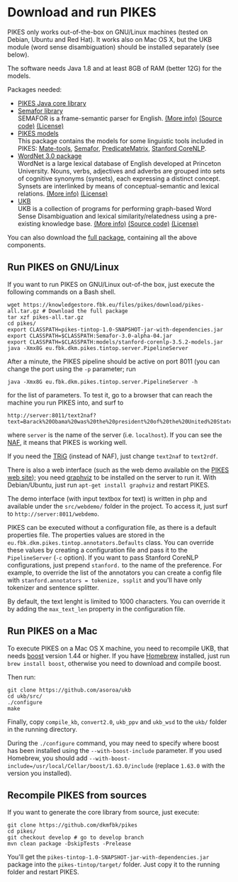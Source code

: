 Download and run PIKES
===

PIKES only works out-of-the-box on GNU/Linux machines (tested on Debian, Ubuntu and Red Hat). It works also on Mac OS X,
but the UKB module (word sense disambiguation) should be installed separately (see below).

The software needs Java 1.8 and at least 8GB of RAM (better 12G) for the models.

Packages needed:

* [PIKES Java core library](https://knowledgestore.fbk.eu/files/pikes/download/pikes-tintop-1.0-SNAPSHOT-jar-with-dependencies.jar)
* [Semafor library](https://knowledgestore.fbk.eu/files/pikes/download/Semafor-3.0-alpha-04.jar)<br />
SEMAFOR is a frame-semantic parser for English.
[(More info)](http://www.cs.cmu.edu/~ark/SEMAFOR/)
[(Source code)](https://github.com/Noahs-ARK/semafor)
[(License)](https://github.com/Noahs-ARK/semafor/blob/master/LICENSE)
* [PIKES models](https://knowledgestore.fbk.eu/files/pikes/download/models.tar.gz)<br />
This package contains the models for some linguistic tools included in PIKES:
[Mate-tools](https://code.google.com/archive/p/mate-tools/),
[Semafor](http://www.cs.cmu.edu/~ark/SEMAFOR/),
[PredicateMatrix](http://adimen.si.ehu.es/web/PredicateMatrix),
[Stanford CoreNLP](http://stanfordnlp.github.io/CoreNLP/).
* [WordNet 3.0 package](https://knowledgestore.fbk.eu/files/pikes/download/wordnet.tar.gz)<br />
WordNet is a large lexical database of English developed at Princeton University. Nouns, verbs, adjectives and adverbs are grouped into sets of cognitive synonyms (synsets), each expressing a distinct concept. Synsets are interlinked by means of conceptual-semantic and lexical relations.
[(More info)](https://wordnet.princeton.edu/wordnet/)
[(License)](https://wordnet.princeton.edu/wordnet/license/)
* [UKB](https://knowledgestore.fbk.eu/files/pikes/download/ukb.tar.gz)<br />
UKB is a collection of programs for performing graph-based Word Sense Disambiguation and lexical similarity/relatedness using a pre-existing knowledge base.
[(More info)](http://ixa2.si.ehu.es/ukb/)
[(Source code)](https://github.com/asoroa/ukb)
[(License)](https://github.com/asoroa/ukb/blob/master/src/LICENSE)

You can also download the [full package](https://knowledgestore.fbk.eu/files/pikes/download/pikes-all.tar.gz), containing all the above components.

Run PIKES on GNU/Linux
---

If you want to run PIKES on GNU/Linux out-of-the box, just execute the following commands on a Bash shell.

```
wget https://knowledgestore.fbk.eu/files/pikes/download/pikes-all.tar.gz # Download the full package
tar xzf pikes-all.tar.gz
cd pikes/
export CLASSPATH=pikes-tintop-1.0-SNAPSHOT-jar-with-dependencies.jar
export CLASSPATH=$CLASSPATH:Semafor-3.0-alpha-04.jar
export CLASSPATH=$CLASSPATH:models/stanford-corenlp-3.5.2-models.jar
java -Xmx8G eu.fbk.dkm.pikes.tintop.server.PipelineServer
```

After a minute, the PIKES pipeline should be active on port 8011 (you can change the port using the `-p` parameter;
run

```
java -Xmx8G eu.fbk.dkm.pikes.tintop.server.PipelineServer -h
```

for the list of parameters.
To test it, go to a browser that can reach the machine you run PIKES into, and surf to

```
http://server:8011/text2naf?text=Barack%20Obama%20was%20the%20president%20of%20the%20United%20States.
```

where `server` is the name of the server (i.e. `localhost`).
If you can see the [NAF](http://www.newsreader-project.eu/files/2013/01/techreport.pdf), it means that PIKES is working well.

If you need the [TRiG](https://www.w3.org/TR/trig/) (instead of NAF), just change `text2naf` to `text2rdf`.

There is also a web interface (such as the web demo available on the [PIKES web site](https://knowledgestore2.fbk.eu/pikes-demo/));
you need [graphviz](http://www.graphviz.org/) to be installed on the server to run it.
With Debian/Ubuntu, just run `apt-get install graphviz` and restart PIKES.

The demo interface (with input textbox for text) is written in php and available under the `src/webdemo/` folder in the project.
To access it, just surf to `http://server:8011/webdemo`.

PIKES can be executed without a configuration file, as there is a default properties file.
The properties values are stored in the `eu.fbk.dkm.pikes.tintop.annotators.Defaults` class.
You can override these values by creating a configuration file and pass it to the `PipelineServer` (`-c` option).
If you want to pass Stanford CoreNLP configurations, just prepend `stanford.` to the name of the preference.
For example, to override the list of the annotators you can create a config file with
`stanford.annotators = tokenize, ssplit` and you'll have only tokenizer and sentence splitter.

By default, the text lenght is limited to 1000 characters.
You can override it by adding the `max_text_len` property in the configuration file.

Run PIKES on a Mac
---

To execute PIKES on a Mac OS X machine, you need to recompile UKB, that needs [boost](http://www.boost.org/)
version 1.44 or higher.
If you have [Homebrew](http://brew.sh/) installed, just run `brew install boost`, otherwise you need to download
and compile boost.

Then run:

```
git clone https://github.com/asoroa/ukb
cd ukb/src/
./configure
make
```

Finally, copy `compile_kb`, `convert2.0`, `ukb_ppv` and `ukb_wsd` to the `ukb/` folder in the running directory.

During the `./configure` command, you may need to specify where boost has been installed using the
`--with-boost-include` parameter. If you used Homebrew, you should add
`--with-boost-include=/usr/local/Cellar/boost/1.63.0/include` (replace `1.63.0` with the version you installed).

Recompile PIKES from sources
---

If you want to generate the core library from source, just execute:

```
git clone https://github.com/dkmfbk/pikes
cd pikes/
git checkout develop # go to develop branch
mvn clean package -DskipTests -Prelease
```

You'll get the `pikes-tintop-1.0-SNAPSHOT-jar-with-dependencies.jar` package into the `pikes-tintop/target/` folder.
Just copy it to the running folder and restart PIKES.

